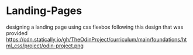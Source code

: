 # Landing-Pages

designing a landing page using css flexbox following this design that was provided
https://cdn.statically.io/gh/TheOdinProject/curriculum/main/foundations/html_css/project/odin-project.png

